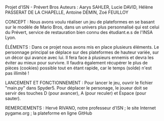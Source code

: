 Projet d'ISN - Prévert Bros
Auteurs : Aarys SAHLER, Lucie DAVID, Hélène PASSERAT DE LA CHAPELLE, Antoine DEMIN, Zoé FEUILLOY

CONCEPT : 
Nous avons voulu réaliser un jeu de plateformes en se basant sur le modèle de Mario Bros, dans un univers plus personnalisé qui est celui du Prévert, service de restauration bien connu des étudiant.e.s de l'INSA Lyon.

ÉLÉMENTS :
Dans ce projet nous avons mis en place plusieurs éléments. Le personnage principal se déplace sur des plateformes de hauteur variée, sur un décor qui avance avec lui. Il fera face à plusieurs ennemis et devra les éviter au mieux pour survivre. Il faudra également récupérer le plus de pièces (cookies) possible tout en étant rapide, car le temps (solde) n'est pas illimité ! 

LANCEMENT ET FONCTIONNEMENT :
Pour lancer le jeu, ouvrir le fichier "main.py" dans Spyder5. Pour déplacer le personage, le joueur doit se servir des touches D (pour avancer), A (pour reculer) et Espace (pour sauter). 

REMERCIEMENTS : 
Hervé RIVANO, notre professeur d'ISN ; le site Internet pygame.org ; la plateforme en ligne GitHub 
